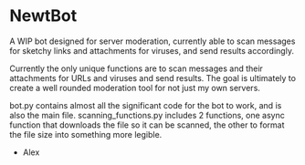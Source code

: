 # NewtBot
A WIP bot designed for server moderation, currently able to scan messages for sketchy links and attachments for viruses, and send results accordingly.

Currently the only unique functions are to scan messages and their attachments for URLs and viruses and send results.
The goal is ultimately to create a well rounded moderation tool for not just my own servers.

bot.py contains almost all the significant code for the bot to work, and is also the main file.
scanning_functions.py includes 2 functions, one async function that downloads the file so it can be scanned, the other to format the file size into something more legible.

- Alex

